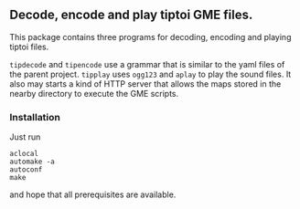 Decode, encode and play tiptoi GME files.
-----------------------------------------

This package contains three programs for decoding, encoding and playing tiptoi files.

`tipdecode` and `tipencode` use a grammar that is similar to the yaml
files of the parent project. `tipplay` uses `ogg123` and `aplay` to play the
sound files. It also may starts a kind of HTTP server that allows the
maps stored in the nearby directory to execute the GME scripts.
 
### Installation

Just run

    aclocal
    automake -a
    autoconf
    make

and hope that all prerequisites are available.